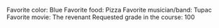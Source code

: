 Favorite color: Blue
Favorite food: Pizza
Favorite musician/band: Tupac
Favorite movie: The revenant
Requested grade in the course: 100
